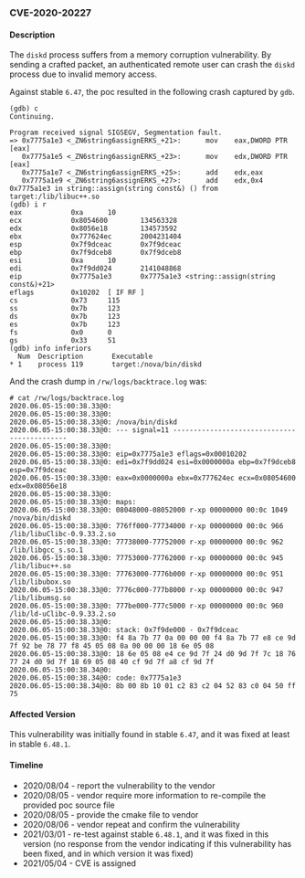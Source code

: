 ### CVE-2020-20227

#### Description

The `diskd` process suffers from a memory corruption vulnerability. By sending a crafted packet, an authenticated remote user can crash the `diskd` process due to invalid memory access.

Against stable `6.47`, the poc resulted in the following crash captured by `gdb`.

```shell
(gdb) c
Continuing.

Program received signal SIGSEGV, Segmentation fault.
=> 0x7775a1e3 <_ZN6string6assignERKS_+21>:      mov    eax,DWORD PTR [eax]
   0x7775a1e5 <_ZN6string6assignERKS_+23>:      mov    edx,DWORD PTR [eax]
   0x7775a1e7 <_ZN6string6assignERKS_+25>:      add    edx,eax
   0x7775a1e9 <_ZN6string6assignERKS_+27>:      add    edx,0x4
0x7775a1e3 in string::assign(string const&) () from target:/lib/libuc++.so
(gdb) i r
eax            0xa      10
ecx            0x8054600        134563328
edx            0x8056e18        134573592
ebx            0x777624ec       2004231404
esp            0x7f9dceac       0x7f9dceac
ebp            0x7f9dceb8       0x7f9dceb8
esi            0xa      10
edi            0x7f9dd024       2141048868
eip            0x7775a1e3       0x7775a1e3 <string::assign(string const&)+21>
eflags         0x10202  [ IF RF ]
cs             0x73     115
ss             0x7b     123
ds             0x7b     123
es             0x7b     123
fs             0x0      0
gs             0x33     51
(gdb) info inferiors
  Num  Description       Executable
* 1    process 119       target:/nova/bin/diskd
```

And the crash dump in `/rw/logs/backtrace.log` was:

```shell
# cat /rw/logs/backtrace.log 
2020.06.05-15:00:38.33@0: 
2020.06.05-15:00:38.33@0: 
2020.06.05-15:00:38.33@0: /nova/bin/diskd
2020.06.05-15:00:38.33@0: --- signal=11 --------------------------------------------
2020.06.05-15:00:38.33@0: 
2020.06.05-15:00:38.33@0: eip=0x7775a1e3 eflags=0x00010202
2020.06.05-15:00:38.33@0: edi=0x7f9dd024 esi=0x0000000a ebp=0x7f9dceb8 esp=0x7f9dceac
2020.06.05-15:00:38.33@0: eax=0x0000000a ebx=0x777624ec ecx=0x08054600 edx=0x08056e18
2020.06.05-15:00:38.33@0: 
2020.06.05-15:00:38.33@0: maps:
2020.06.05-15:00:38.33@0: 08048000-08052000 r-xp 00000000 00:0c 1049       /nova/bin/diskd
2020.06.05-15:00:38.33@0: 776ff000-77734000 r-xp 00000000 00:0c 966        /lib/libuClibc-0.9.33.2.so
2020.06.05-15:00:38.33@0: 77738000-77752000 r-xp 00000000 00:0c 962        /lib/libgcc_s.so.1
2020.06.05-15:00:38.33@0: 77753000-77762000 r-xp 00000000 00:0c 945        /lib/libuc++.so
2020.06.05-15:00:38.33@0: 77763000-7776b000 r-xp 00000000 00:0c 951        /lib/libubox.so
2020.06.05-15:00:38.33@0: 7776c000-777b8000 r-xp 00000000 00:0c 947        /lib/libumsg.so
2020.06.05-15:00:38.33@0: 777be000-777c5000 r-xp 00000000 00:0c 960        /lib/ld-uClibc-0.9.33.2.so
2020.06.05-15:00:38.33@0: 
2020.06.05-15:00:38.33@0: stack: 0x7f9de000 - 0x7f9dceac 
2020.06.05-15:00:38.33@0: f4 8a 7b 77 0a 00 00 00 f4 8a 7b 77 e8 ce 9d 7f 92 be 78 77 f8 45 05 08 0a 00 00 00 18 6e 05 08 
2020.06.05-15:00:38.33@0: 18 6e 05 08 e4 ce 9d 7f 24 d0 9d 7f 7c 18 76 77 24 d0 9d 7f 18 69 05 08 40 cf 9d 7f a8 cf 9d 7f 
2020.06.05-15:00:38.34@0: 
2020.06.05-15:00:38.34@0: code: 0x7775a1e3
2020.06.05-15:00:38.34@0: 8b 00 8b 10 01 c2 83 c2 04 52 83 c0 04 50 ff 75 
```

#### Affected Version

This vulnerability was initially found in stable  `6.47`, and it was fixed at least in stable `6.48.1`.

#### Timeline

+ 2020/08/04 - report the vulnerability to the vendor
+ 2020/08/05 - vendor require more information to re-compile the provided poc source file
+ 2020/08/05 - provide the cmake file to vendor
+ 2020/08/06 - vendor repeat and confirm the vulnerability
+ 2021/03/01 - re-test against stable `6.48.1`, and it was fixed in this version (no response from the vendor indicating if this vulnerability has been fixed, and in which version it was fixed)
+ 2021/05/04 - CVE is assigned

